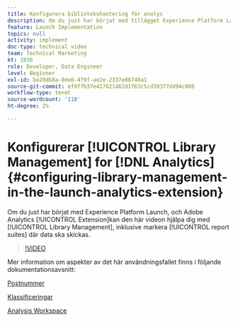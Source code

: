 ```yaml
---
title: Konfigurera bibliotekshantering för analys
description: Om du just har börjat med tillägget Experience Platform Launch för Adobe Analytics kan den här videon hjälpa dig med bibliotekshanteringsdelen av konfigurationen, inklusive att välja rapportsviter som du vill skicka data till.
feature: Launch Implementation
topics: null
activity: implement
doc-type: technical video
team: Technical Marketing
kt: 2836
role: Developer, Data Engineer
level: Beginner
exl-id: be28db8a-0de6-4f9f-ae2e-2337e86740a1
source-git-commit: ef9ffb37e417621462d1f63c5cd39377dd94c800
workflow-type: tm+mt
source-wordcount: '118'
ht-degree: 2%

---
```


# Konfigurerar [!UICONTROL Library Management] for [!DNL Analytics] {#configuring-library-management-in-the-launch-analytics-extension}

Om du just har börjat med Experience Platform Launch, och Adobe Analytics [!UICONTROL Extension]kan den här videon hjälpa dig med [!UICONTROL Library Management], inklusive markera [!UICONTROL report suites] där data ska skickas.

>[!VIDEO](https://video.tv.adobe.com/v/27092/?quality=12)

Mer information om aspekter av det här användningsfallet finns i följande dokumentationsavsnitt:

[Postnummer](https://experienceleague.adobe.com/docs/analytics/components/dimensions/zip-code.html?lang=en)

[Klassificeringar](https://experienceleague.adobe.com/docs/analytics/components/classifications/c-classifications.html)

[Analysis Workspace](https://experienceleague.adobe.com/docs/analytics/analyze/analysis-workspace/analysis-workspace-features.html)
